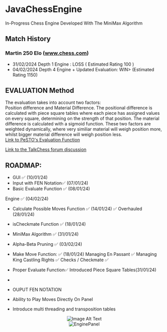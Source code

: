 # JavaChessEngine
In-Progress Chess Engine Developed With The MiniMax Algorithm
 
## Match History
### Martin 250 Elo (www.chess.com)
- 31/02/2024 Depth 1 Engine : LOSS ( Estimated Rating 100 )
- 04/02/2024 Depth 4 Engine + Updated Evaluation: WIN> (Estimated Rating 1150)

## EVALUATION Method  
The evaluation takes into account two factors:  
Position difference and Material Difference.
The positional difference is calculated with piece square tables where each piece has assigned values on every square, determining on the strength of that position. The material difference is calculated with a sigmoid function. These two factors are weighted dynamically, where very similiar material will weigh position more, whilst bigger material difference will weigh position less.  
[Link to PeSTO's Evaluation Function](https://www.chessprogramming.org/PeSTO%27s_Evaluation_Function)

[Link to the TalkChess forum discussion](http://www.talkchess.com/forum3/viewtopic.php?f=2&t=68311&start=19#)



## ROADMAP:
- GUI ✅ (10/01/24) 
- Input with FEN Notation✅ (07/01/24)
- Basic Evaluate Function ✅ (08/01/24)
  
Engine ✅ (04/02/24)
- Calculate Possible Moves Function ✅ (14/01/24) ✅  Overhauled (28/01/24)
- isCheckmate Function ✅ (18/01/24)
- MiniMax Algorithm ✅ (31/01/24)
- Alpha-Beta Pruning ✅ (03/02/24)


- Make Move Function: ✅ (18/01/24)
  Managing En Passant ✅
  Managing King Castling Rights ✅
  Checks / Checkmate ✅
- Proper Evaluate Function✅ Introduced Piece Square Tables(31/01/24)
- 
- OUPUT FEN NOTATION
- Ability to Play Moves Directly On Panel

- Introduce multi threading and transposition tables

<div align="center">
  <img src="https://github.com/SamChenYu/JavaChessEngine/assets/150127006/f254d4b6-aa5b-4a99-8ab3-1cf218cc59eb" alt="Image Alt Text">
</div>


<div style="text-align:center;">
    <img src="https://github.com/SamChenYu/JavaChessEngine/assets/150127006/3d2b4d18-f49d-42a7-9845-dc88e29c3bca" alt="EnginePanel">
</div>


